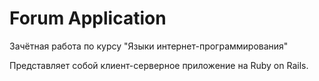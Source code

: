 # Forum Application
 Зачётная работа по курсу "Языки интернет-программирования"

 Представляет собой клиент-серверное приложение на Ruby on Rails.
